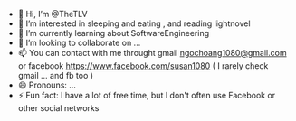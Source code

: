- 👋 Hi, I’m @TheTLV
- 👀 I’m interested in sleeping and eating , and reading lightnovel
- 🌱 I’m currently learning about SoftwareEngineering
- 💞️ I’m looking to collaborate on ...
- 📫 You can contact with me throught gmail ngochoang1080@gmail.com or facebook https://www.facebook.com/susan1080 ( I rarely check gmail ... and fb too )
- 😄 Pronouns: ...
- ⚡ Fun fact: I have a lot of free time, but I don't often use Facebook or other social networks

<!---
TheTLV/TheTLV is a ✨ special ✨ repository because its `README.md` (this file) appears on your GitHub profile.
You can click the Preview link to take a look at your changes.
--->
